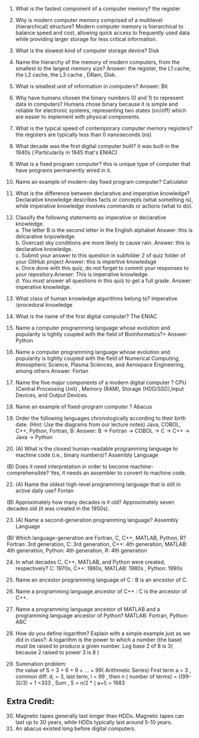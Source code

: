 1) What is the fastest component of a computer memory? the register  
2) Why is modern computer memory comprised of a multilevel (hierarchical) structure? Modern computer memory is hierarchical to balance speed and cost, allowing quick access to frequently used data while providing larger storage for less critical information.  
3) What is the slowest kind of computer storage device? Disk
4) Name the hierarchy of the memory of modern computers, from the smallest to the largest memory size? Answer: the register, the L1 cache, the L2 cache, the L3 cache , DRam, Disk.  
5) What is smallest unit of information in computers?  Answer: Bit  
7) Why have humans chosen the binary numbers (0 and 1) to represent data in computers? Humans chose binary because it is simple and reliable for electronic systems, representing two states (on/off) which are easier to implement with physical components.  
8) What is the typical speed of contemporary computer memory registers? the registers are  typically less than 0 nanoseconds (ns)   
9) What decade was the first digital computer built? it was built  in the 1940s ( Particularily in 1945 that's ENIAC)  
10) What is a fixed program computer? this is unique type of computer that have programs permanently wired in it.    

11) Name an example of modern-day fixed program computer? Calculator    

12) What is the difference between declarative and imperative knowledge? Declarative knowledge describes facts or concepts (what something is), while imperative knowledge involves commands or actions (what to do).     
13) Classify the following statements as imperative or declarative knowledge.    
a. The letter B is the second letter in the English alphabet Answer: this is delcarative knpowledge.    
b. Overcast sky conditions are more likely to cause rain. Answer: this is declarative knowledge.    
c. Submit your answer to this question in subfolder 2 of quiz folder of your GitHub project Answer: this is impertive knowledsge  
e. Once done with this quiz, do not forget to commit your responses to your repository.Anwser: This is imperative knowledge.   
d. You must answer all questions in this quiz to get a full grade. Answer: imperative knowledge.  

14) What class of human knowledge algorithms belong to? imperative /procedural knowledge    

15) What is the name of the first digital computer?  The ENIAC  

16) Name a computer programming language whose evolution and popularity is tightly coupled with the field of Bioinformatics?> Answer: Python 

17) Name a computer programming language whose evolution and popularity is tightly coupled with the field of Numerical Computing, Atmospheric Science, Plasma Sciences, and Aerospace Engineering, among others Answer: Fortan   

18) Name the five major components of a modern digital computer ? CPU (Central Processing Unit) , Memory (RAM), Storage (HDD/SSD),Input Devices, and Output Devices. 

19) Name an example of fixed-program computer ? Abacus 

20) Order the following languages chronologically according to their birth date. (Hint: Use the diagrams from our lecture notes)
Java, COBOL, C++, Python, Fortran, B: Answer:  B → Fortran → COBOL → C → C++ → Java → Python

21) (A) What is the closest human-readable programming language to machine code (i.e., binary numbers)?  Assembly Language

(B) Does it need interpretation in order to become machine-comprehensible?  Yes, it needs an assembler to convert to machine code.  


22) (A) Name the oldest high-level programming language that is still in active daily use?  Fortan 

(B) Approximately how many decades is it old? Approximately seven decades old (it was created in the 1950s).

23) (A) Name a second-generation programming language? Assembly Language  

(B) Which language-generation are Fortran, C, C++, MATLAB, Python, R?  Fortran: 3rd generation, C: 3rd generation, C++: 4th generation, MATLAB: 4th generation, Python: 4th generation, R: 4th generation   

24) In what decades C, C++, MATLAB, and Python were created, respectively? C: 1970s, C++: 1980s, MATLAB: 1980s , Python: 1990s

25) Name an ancestor programming language of C : B is an ancestor of C.

26) Name a programming language ancestor of C++ : C is the ancestor of C++.

27) Name a programming language ancestor of MATLAB and a programming language ancestor of Python? MATLAB: Fortran, Python: ABC  
  
28) How do you define logarithm? Explain with a simple example just as we did in class?: A logarithm is the power to which a number (the base) must be raised to produce a given number. Log base 2 of 8 is 3( because 2 raised to power 3 is 8 )  
29) Summation problem:  
the value of S = 3 + 6 + 9 + ... + 99( Arithmetic Series)
First term a = 3 , common diff. d, = 3, last term, l = 99 , then n ( number of terms)  = ((99-3)/3) + 1 =333 , Sum , S = n/2 * ( a+l) = 1683

## Extra Credit:
30) Magnetic tapes generally last longer than HDDs. Magnetic tapes can last up to 30 years, while HDDs typically last around 5-10 years.  
31) An abacus existed long before digital computers.  


